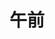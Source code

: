 ---
title: 午前
description: 上午
kana: ごぜん
pronunciation: gozenn
tone: 平板型
type: 名词
pubDate: 2024-06-30 00:00:08
---